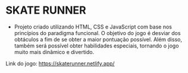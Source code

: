 # SKATE RUNNER

- Projeto criado utilizando HTML, CSS e JavaScript com base nos princípios do paradigma funcional. O objetivo do jogo é desviar dos obtáculos a fim de se obter a maior pontuação possível. Além disso, também será possível obter habilidades especiais, tornando o jogo muito mais dinâmico e divertido. 

Link do jogo: https://skaterunner.netlify.app/

